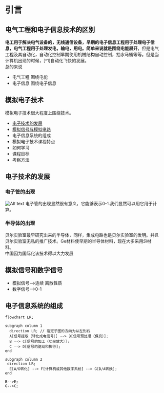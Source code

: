 # 引言

## 电气工程和电子信息技术的区别  

**电工用于解决电气设备的，无线通信设备，早期的电子信息工程用于处理电子信息，电气工程用于处理发电，输电，用电。简单来说就是围绕电能展开**，但是电气工程及其自动化，自动化控制早期使用机械结构自动控制，抽水马桶等等。但是当计算机出现的时候，[^1]自动化飞快的发展。  
总的来说  

- 电气工程  围绕电能
- 电子信息  围绕电子信息

## 模拟电子技术  

模拟电子技术很大程度上围绕技术。

- [电子技术的发展](#1)
- [模拟信号与模拟电路](#模拟信号和数字信号)
- 电子信息系统的组成
- 模拟电子技术课程特点
- 如何学习
- 课程目标
- 考察方法

<h2 id="1">电子技术的发展</h2>  

### 电子管的出现  

![Alt text](数学上的一些补充/三角学/image.png)
电子管的出现显然很有意义，它能够表示0-1.我们显然可以用它用于计算。

### 半导体的出现  

贝尔实验室最早研究出来的半导体，同样，集成电路也是贝尔实验室的发明。并且贝尔实验室无私的推广技术。Ge材料使早期的半导体材料，现在大多采用*Si*材料。  
中国因为国际化该技术得以大力发展  

## 模拟信号和数字信号

- 模拟信号-->连续
离散性质
- 数字信号-->0-1

## 电子信息系统的组成  

```mermaid
flowchart LR;

subgraph column 1
  direction LR; // 指定子图的方向为从左到右
  A[信号提取（转化成电信号）] --> B[信号预处理（保真）];
  B --> C[信号的加工（功率放大）];
  C --> D[信号的驱动和执行];
end

subgraph column 2
 direction LR;
  E[A/D转化] --> F[计算机或其他数字系统] --> G[D/A转换];
end

B-->E;
G-->C;
```
